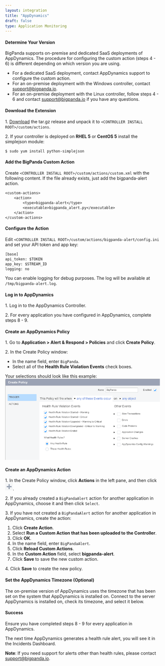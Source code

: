 ```yaml
---
layout: integration 
title: "AppDynamics"
draft: false
type: Application Monitoring
---
```


#### Determine Your Version

BigPanda supports on-premise and dedicated SaaS deployments of AppDynamics. The procedure for configuring the custom action (steps 4 - 6) is different depending on which version you are using.

* For a dedicated SaaS deployment, contact AppDynamics support to configure the custom action.
* For an on-premise deployment with the Windows controller, contact support@bigpanda.io.
* For an on-premise deployment with the Linux controller, follow steps 4 - 6 and contact support@bigpanda.io if you have any questions.

<!-- section-separator -->

#### Download the Extension

1\. [Download](https://s3-us-west-1.amazonaws.com/bp-appdynamics-extension/bigpanda-alert-latest.tar.gz) the tar.gz release and unpack it to `<CONTROLLER INSTALL ROOT>/custom/actions`.

2\. If your controller is deployed on **RHEL 5** or **CentOS 5** install the simplejson module:

    $ sudo yum install python-simplejson

<!-- section-separator -->

#### Add the BigPanda Custom Action

Create `<CONTROLLER INSTALL ROOT>/custom/actions/custom.xml` with the following content. If the file already exists, just add the bigpanda-alert action.

    <custom-actions>
        <action>
            <type>bigpanda-alert</type>
            <executable>bigpanda_alert.py</executable>
        </action>
    </custom-actions>


<!-- section-separator -->

#### Configure the Action

Edit `<CONTROLLER INSTALL ROOT>/custom/actions/bigpanda-alert/config.ini` and set your API token and app key:

    [base]
    api_token: $TOKEN
    app_key: $STREAM_ID
    logging: no

You can enable logging for debug purposes. The log will be available at `/tmp/bigpanda-alert.log`.

<!-- section-separator -->

#### Log in to AppDynamics

1\. Log in to the AppDynamics Controller.

2\. For every application you have configured in AppDynamics, complete steps 8 - 9.

<!-- section-separator -->

#### Create an AppDynamics Policy

1\. Go to **Application > Alert & Respond > Policies** and click **Create Policy**.

2\. In the Create Policy window:

  * In the name field, enter `BigPanda`.
  * Select all of the **Health Rule Violation Events** check boxes.

Your selections should look like this example:
![Create Policy window](/media/appdynamics1.png)

<!-- section-separator -->

#### Create an AppDynamics Action
1\. In the Create Policy window, click **Actions** in the left pane, and then click ![+](/media/appdynamics-plus.png).

2\. If you already created a `BigPandaAlert` action for another application in AppDynamics, choose it and then click `Select`.

3\. If you have not created a `BigPandaAlert` action for another application in AppDynamics, create the action:

  1. Click **Create Action**.
  2. Select **Run a Custom Action that has been uploaded to the Controller**.
  3. Click **OK**.
  4. In the name field, enter `BigPandaAlert`.
  5. Click **Reload Custom Actions**.
  6. In the **Custom Action** field, select **bigpanda-alert**.
  7. Click **Save** to save the new custom action.

4\. Click **Save** to create the new policy.

<!-- section-separator -->

#### Set the AppDynamics Timezone (Optional)

The on-premise version of AppDynamics uses the timezone that has been set on the system that AppDynamics is installed on. Connect to the server AppDynamics is installed on, check its timezone, and select it below.

<!-- include 'integrations/appdynamics/appdynamics' -->

<!-- section-separator -->

#### Success

Ensure you have completed steps 8 - 9 for every application in AppDynamics.

The next time AppDynamics generates a health rule alert, you will see it in the Incidents Dashboard.

__Note__: If you need support for alerts other than health rules, please contact support@bigpanda.io.
